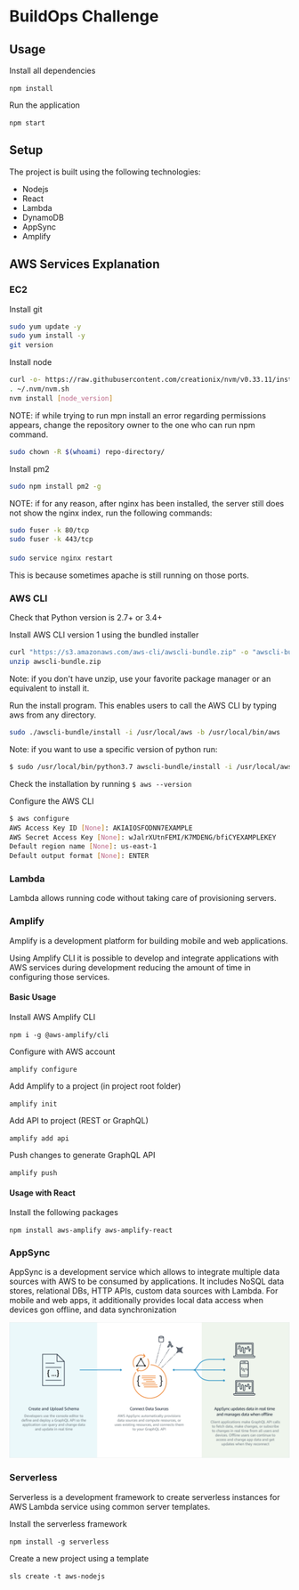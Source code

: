 # BuildOps Challenge

## Usage

Install all dependencies

`npm install`

Run the application

`npm start`

## Setup

The project is built using the following technologies:

- Nodejs
- React
- Lambda
- DynamoDB
- AppSync
- Amplify

## AWS Services Explanation

### EC2

Install git 

```bash
sudo yum update -y
sudo yum install -y
git version
```

Install node

```bash
curl -o- https://raw.githubusercontent.com/creationix/nvm/v0.33.11/install.sh | bash
. ~/.nvm/nvm.sh
nvm install [node_version]
```

NOTE: if while trying to run mpn install an error regarding permissions appears, change the repository owner to the one who can run npm command.

```bash
sudo chown -R $(whoami) repo-directory/
```

Install pm2

```bash
sudo npm install pm2 -g
```


NOTE: if for any reason, after nginx has been installed, the server still does not show the nginx index, run the following commands: 

```bash
sudo fuser -k 80/tcp
sudo fuser -k 443/tcp

sudo service nginx restart
```

This is because sometimes apache is still running on those ports.



### AWS CLI

Check that Python version is 2.7+ or 3.4+

Install AWS CLI version 1 using the bundled installer

```bash
curl "https://s3.amazonaws.com/aws-cli/awscli-bundle.zip" -o "awscli-bundle.zip"
unzip awscli-bundle.zip
```

Note: if you don't have unzip, use your favorite package manager or an equivalent to install it.

Run the install program. This enables users to call the AWS CLI by typing aws from any directory.

```bash
sudo ./awscli-bundle/install -i /usr/local/aws -b /usr/local/bin/aws
```

Note: if you want to use a specific version of python run:

```bash
$ sudo /usr/local/bin/python3.7 awscli-bundle/install -i /usr/local/aws -b /usr/local/bin/aws
```

Check the installation by running `$ aws --version`

Configure the AWS CLI

```bash
$ aws configure
AWS Access Key ID [None]: AKIAIOSFODNN7EXAMPLE
AWS Secret Access Key [None]: wJalrXUtnFEMI/K7MDENG/bfiCYEXAMPLEKEY
Default region name [None]: us-east-1
Default output format [None]: ENTER
```

### Lambda

Lambda allows running code without taking care of provisioning servers.

### Amplify

Amplify is a development platform for building mobile and web applications.

Using Amplify CLI it is possible to develop and integrate applications with AWS services during development
reducing the amount of time in configuring those services.

#### Basic Usage

Install AWS Amplify CLI

`npm i -g @aws-amplify/cli`

Configure with AWS account

`amplify configure`

Add Amplify to a project (in project root folder)

`amplify init`

Add API to project (REST or GraphQL)

`amplify add api`

Push changes to generate GraphQL API

`amplify push`

#### Usage with React

Install the following packages

`npm install aws-amplify aws-amplify-react`

### AppSync

AppSync is a development service which allows to integrate multiple data sources with AWS to be consumed by applications.
It includes NoSQL data stores, relational DBs, HTTP APIs, custom data sources with Lambda.
For mobile and web apps, it additionally provides local data access when devices gon offline, and data synchronization

![How it works](aws-appsync-arch.png)

### Serverless

Serverless is a development framework to create serverless instances for AWS Lambda service using common server templates.

Install the serverless framework

`npm install -g serverless`

Create a new project using a template

`sls create -t aws-nodejs`
